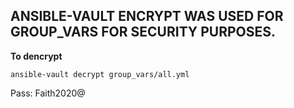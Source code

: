 ##  ANSIBLE-VAULT ENCRYPT WAS USED FOR GROUP_VARS FOR SECURITY PURPOSES.

**To dencrypt**

`ansible-vault decrypt group_vars/all.yml`

Pass: Faith2020@
